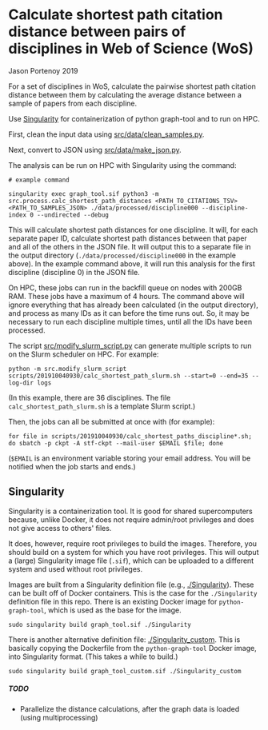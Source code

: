 # Calculate shortest path citation distance between pairs of disciplines in Web of Science (WoS)

Jason Portenoy 2019

For a set of disciplines in WoS, calculate the pairwise shortest path citation distance between them by calculating the average distance between a sample of papers from each discipline.

Use [Singularity](https://sylabs.io/singularity/) for containerization of python graph-tool and to run on HPC.

First, clean the input data using [src/data/clean_samples.py](src/data/clean_samples.py).

Next, convert to JSON using [src/data/make_json.py](src/data/make_json.py).

The analysis can be run on HPC with Singularity using the command:

```
# example command

singularity exec graph_tool.sif python3 -m src.process.calc_shortest_path_distances <PATH_TO_CITATIONS_TSV> <PATH_TO_SAMPLES_JSON> ./data/processed/discipline000 --discipline-index 0 --undirected --debug
```

This will calculate shortest path distances for one discipline. It will, for each separate paper ID, calculate shortest path distances between that paper and all of the others in the JSON file. It will output this to a separate file in the output directory (`./data/processed/discipline000` in the example above). In the example command above, it will run this analysis for the first discipline (discipline 0) in the JSON file.

On HPC, these jobs can run in the backfill queue on nodes with 200GB RAM. These jobs have a maximum of 4 hours. The command above will ignore everything that has already been calculated (in the output directory), and process as many IDs as it can before the time runs out. So, it may be necessary to run each discipline multiple times, until all the IDs have been processed.

The script [src/modify_slurm_script.py](src/modify_slurm_script.py) can generate multiple scripts to run on the Slurm scheduler on HPC. For example:

```
python -m src.modify_slurm_script scripts/201910040930/calc_shortest_path_slurm.sh --start=0 --end=35 --log-dir logs
```

(In this example, there are 36 disciplines. The file `calc_shortest_path_slurm.sh` is a template Slurm script.)

Then, the jobs can all be submitted at once with (for example):

```
for file in scripts/201910040930/calc_shortest_paths_discipline*.sh; do sbatch -p ckpt -A stf-ckpt --mail-user $EMAIL $file; done
```

(`$EMAIL` is an environment variable storing your email address. You will be notified when the job starts and ends.)


## Singularity

Singularity is a containerization tool. It is good for shared supercomputers because, unlike Docker, it does not require admin/root privileges and does not give access to others' files.

It does, however, require root privileges to build the images. Therefore, you should build on a system for which you have root privileges. This will output a (large) Singularity image file (`.sif`), which can be uploaded to a different system and used without root privileges.

Images are built from a Singularity definition file (e.g., [./Singularity](./Singularity)). These can be built off of Docker containers. This is the case for the `./Singularity` definition file in this repo. There is an existing Docker image for `python-graph-tool`, which is used as the base for the image.

```
sudo singularity build graph_tool.sif ./Singularity
```

There is another alternative definition file: [./Singularity_custom](./Singularity_custom). This is basically copying the Dockerfile from the `python-graph-tool` Docker image, into Singularity format. (This takes a while to build.)

```
sudo singularity build graph_tool_custom.sif ./Singularity_custom
```


##### TODO

+ Parallelize the distance calculations, after the graph data is loaded (using multiprocessing)
